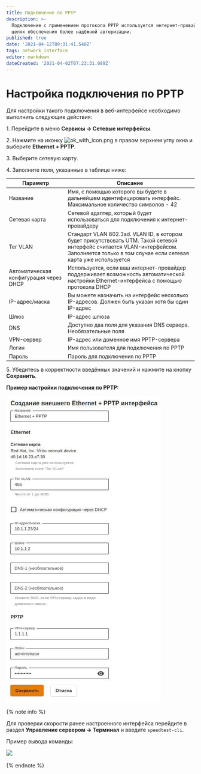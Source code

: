 ```yaml
---
title: Подключение по PPTP
description: >-
  Подключение с применением протокола PPTP используется интернет-провайдерами в
  целях обеспечения более надёжной авторизации.
published: true
date: '2021-04-12T09:31:41.548Z'
tags: network_interface
editor: markdown
dateCreated: '2021-04-02T07:23:31.089Z'
---
```


# Настройка подключения по PPTP

Для настройки такого подключения в веб-интерфейсе необходимо выполнить следующие действия:

1\. Перейдите в меню **Сервисы -> Сетевые интерфейсы**.

2\. Нажмите на иконку ![ok\_with\_icon.png](../../../_images/ok-with-icon.png) в правом верхнем углу окна и выберите **Ethernet + PPTP**.

3\. Выберите сетевую карту.

4\. Заполните поля, указанные в таблице ниже:

| Параметр                               | Описание                                                                                                                                                             |
| -------------------------------------- | ---------------------------------------------------------------------------------------------------------------------------- |
| Название                               | Имя, с помощью которого вы будете в дальнейшем идентифицировать интерфейс. Максимальное количество символов - 42                                                     |
| Сетевая карта                          | Сетевой адаптер, который будет использоваться для подключения к интернет-провайдеру                                                                                  |
| Тег VLAN                               | Стандарт VLAN 802.3ad. VLAN ID, в котором будет присутствовать UTM. Такой сетевой интерфейс считается VLAN-интерфейсом. Заполняется только в том случае если сетевая карта уже используется |
| Автоматическая конфигурация через DHCP | Используется, если ваш интернет-провайдер поддерживает возможность автоматической настройки Ethernet-интерфейса с помощью протокола DHCP                             |
| IP-адрес/маска                         | Вы можете назначить на интерфейс несколько IP-адресов. Должен быть указан хотя бы один IP-адрес  |
| Шлюз                                   | IP-адрес шлюза                                                              |
| DNS                                    | Доступно два поля для указания DNS сервера. Необязательные поля                                                                                                      |
| VPN-сервер                             | IP-адрес или доменное имя PPTP-сервера                                            |
| Логин                                  | Имя пользователя для подключения по PPTP            |
| Пароль                                 | Пароль для подключения по PPTP                                                |

5\. Убедитесь в корректности введённых значений и нажмите на кнопку **Сохранить**.

**Пример настройки подключения по PPTP:**

![](../../../_images/ethernet+pptp.jpg)

{% note info %}

Для проверки скорости ранее настроенного интерфейса перейдите в раздел **Управление сервером -> Терминал** и введите `speedtest-cli`. 

Пример вывода команды:

![](../../../_images/ethernet-connection3.png)

{% endnote %}

